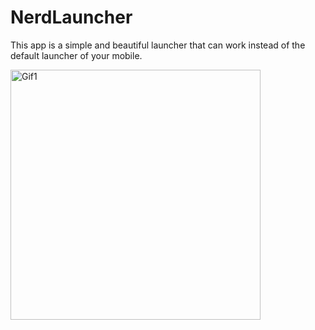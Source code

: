 # NerdLauncher
This app is a simple and beautiful launcher that can work instead of the default launcher of your mobile.
<p><img height= "400" src="https://user-images.githubusercontent.com/52744015/106392527-8131b800-6407-11eb-9653-719428c0ddb9.gif" alt="Gif1" />
